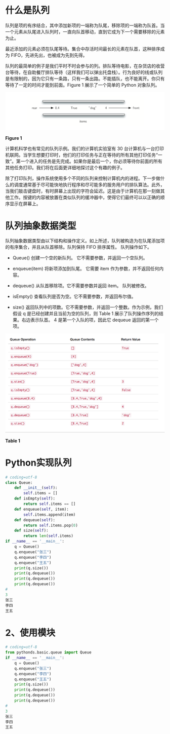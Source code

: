 # 什么是队列

队列是项的有序结合，其中添加新项的一端称为队尾，移除项的一端称为队首。当一个元素从队尾进入队列时，一直向队首移动，直到它成为下一个需要移除的元素为止。

最近添加的元素必须在队尾等待。集合中存活时间最长的元素在队首，这种排序成为 FIFO，先进先出，也被成为先到先得。

队列的最简单的例子是我们平时不时会参与的列。排队等待电影，在杂货店的收营台等待，在自助餐厅排队等待（这样我们可以弹出托盘栈）。行为良好的线或队列是有限制的，因为它只有一条路，只有一条出路。不能插队，也不能离开。你只有等待了一定的时间才能到前面。Figure 1 展示了一个简单的 Python 对象队列。

![](images/WEBRESOURCEf85858c4be7a1ab19c85b114f790b5a9stickPicture.png)

**Figure 1**

计算机科学也有常见的队列示例。我们的计算机实验室有 30 台计算机与一台打印机联网。当学生想要打印时，他们的打印任务与正在等待的所有其他打印任务“一致”。第一个进入的任务是先完成。如果你是最后一个，你必须等待你前面的所有其他任务打印。我们将在后面更详细地探讨这个有趣的例子。

除了打印队列，操作系统使用多个不同的队列来控制计算机内的进程。下一步做什么的调度通常基于尽可能快地执行程序和尽可能多的服务用户的排队算法。此外，当我们敲击键盘时，有时屏幕上出现的字符会延迟。这是由于计算机在那一刻做其他工作。按键的内容被放置在类似队列的缓冲器中，使得它们最终可以以正确的顺序显示在屏幕上。

# 队列抽象数据类型

队列抽象数据类型由以下结构和操作定义。如上所述，队列被构造为在队尾添加项的有序集合，并且从队首移除。队列保持 FIFO 排序属性。 队列操作如下。

- Queue() 创建一个空的新队列。 它不需要参数，并返回一个空队列。

- enqueue(item) 将新项添加到队尾。 它需要 item 作为参数，并不返回任何内容。

- dequeue() 从队首移除项。它不需要参数并返回 item。 队列被修改。

- isEmpty() 查看队列是否为空。它不需要参数，并返回布尔值。

- size() 返回队列中的项数。它不需要参数，并返回一个整数。作为示例，我们假设 q 是已经创建并且当前为空的队列，则 Table 1 展示了队列操作序列的结果。右边表示队首。 4 是第一个入队的项，因此它 dequeue 返回的第一个项。

![](images/WEBRESOURCEdd8919e864797a1660ccf6abcbd7a56estickPicture.png)

**Table 1**

# Python实现队列

```python
# coding=utf-8
class Queue:
    def __init__(self):
        self.items = []
    def isEmpty(self):
        return self.items == []
    def enqueue(self, item):
        self.items.append(item)
    def dequeue(self):
        return self.items.pop(0)
    def size(self):
        return len(self.items)
if __name__ == '__main__':
    q = Queue()
    q.enqueue("张三")
    q.enqueue("李四")
    q.enqueue("王五")
    print(q.size())
    print(q.dequeue())
    print(q.dequeue())
    print(q.dequeue())
#
3
张三
李四
王五
```

# 2、使用模块

```python
# coding=utf-8
from pythonds.basic.queue import Queue
if __name__ == '__main__':
    q = Queue()
    q.enqueue("张三")
    q.enqueue("李四")
    q.enqueue("王五")
    print(q.size())
    print(q.dequeue())
    print(q.dequeue())
    print(q.dequeue())
#
3
张三
李四
王五
```